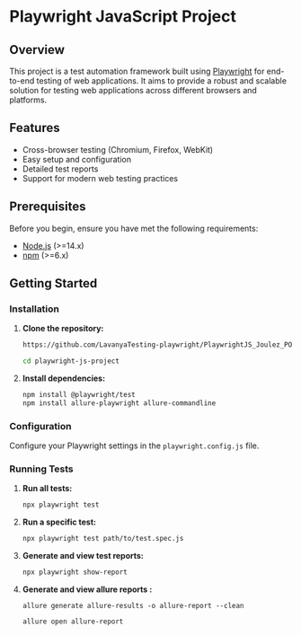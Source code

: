 # Playwright JavaScript Project

## Overview
This project is a test automation framework built using [Playwright](https://playwright.dev/) for end-to-end testing of web applications. It aims to provide a robust and scalable solution for testing web applications across different browsers and platforms.

## Features
- Cross-browser testing (Chromium, Firefox, WebKit)
- Easy setup and configuration
- Detailed test reports
- Support for modern web testing practices

## Prerequisites
Before you begin, ensure you have met the following requirements:
- [Node.js](https://nodejs.org/) (>=14.x)
- [npm](https://www.npmjs.com/) (>=6.x)

## Getting Started

### Installation
1. **Clone the repository:**
    ```bash
   https://github.com/LavanyaTesting-playwright/PlaywrightJS_Joulez_POC-.git
 
    cd playwright-js-project
    ```

2. **Install dependencies:**
    ```bash
    npm install @playwright/test
    npm install allure-playwright allure-commandline
    ```

### Configuration
Configure your Playwright settings in the `playwright.config.js` file.

### Running Tests
1. **Run all tests:**
    ```bash
    npx playwright test
    ```

2. **Run a specific test:**
    ```bash
    npx playwright test path/to/test.spec.js
    ```

3. **Generate and view test reports:**
    ```bash
    npx playwright show-report
    ```
4. **Generate and view allure reports :**
    ```
    allure generate allure-results -o allure-report --clean

    allure open allure-report
    ```
